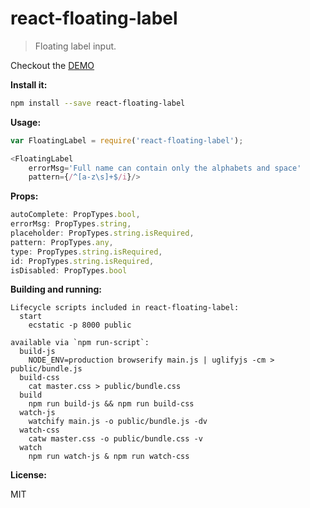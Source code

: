 # react-floating-label
> Floating label input.

Checkout the [DEMO](http://code-kotis.github.io/react-floating-label/)

__Install it:__

```sh
npm install --save react-floating-label
```

__Usage:__

```js
var FloatingLabel = require('react-floating-label');

<FloatingLabel
	errorMsg='Full name can contain only the alphabets and space'
	pattern={/^[a-z\s]+$/i}/>

```

__Props:__


```js
autoComplete: PropTypes.bool,
errorMsg: PropTypes.string,
placeholder: PropTypes.string.isRequired,
pattern: PropTypes.any,
type: PropTypes.string.isRequired,
id: PropTypes.string.isRequired,
isDisabled: PropTypes.bool
```

__Building and running:__

```
Lifecycle scripts included in react-floating-label:
  start
    ecstatic -p 8000 public

available via `npm run-script`:
  build-js
    NODE_ENV=production browserify main.js | uglifyjs -cm > public/bundle.js
  build-css
    cat master.css > public/bundle.css
  build
    npm run build-js && npm run build-css
  watch-js
    watchify main.js -o public/bundle.js -dv
  watch-css
    catw master.css -o public/bundle.css -v
  watch
    npm run watch-js & npm run watch-css
  ```
  
__License:__

MIT

